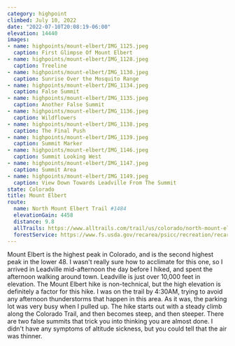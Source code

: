 ```yaml
---
category: highpoint
climbed: July 10, 2022
date: "2022-07-10T20:08:19-06:00"
elevation: 14440
images:
- name: highpoints/mount-elbert/IMG_1125.jpeg
  caption: First Glimpse Of Mount Elbert
- name: highpoints/mount-elbert/IMG_1128.jpeg
  caption: Treeline
- name: highpoints/mount-elbert/IMG_1130.jpeg
  caption: Sunrise Over the Mosquito Range
- name: highpoints/mount-elbert/IMG_1134.jpeg
  caption: False Summit
- name: highpoints/mount-elbert/IMG_1135.jpeg
  caption: Another False Summit
- name: highpoints/mount-elbert/IMG_1136.jpeg
  caption: Wildflowers
- name: highpoints/mount-elbert/IMG_1138.jpeg
  caption: The Final Push
- name: highpoints/mount-elbert/IMG_1139.jpeg
  caption: Summit Marker
- name: highpoints/mount-elbert/IMG_1146.jpeg
  caption: Summit Looking West
- name: highpoints/mount-elbert/IMG_1147.jpeg
  caption: Summit Area
- name: highpoints/mount-elbert/IMG_1149.jpeg
  caption: View Down Towards Leadville From The Summit
state: Colorado
title: Mount Elbert
route:
  name: North Mount Elbert Trail #1484
  elevationGain: 4458
  distance: 9.8
  allTrails: https://www.alltrails.com/trail/us/colorado/north-mount-elbert-trail--3
  forestService: https://www.fs.usda.gov/recarea/psicc/recreation/recarea/?recid=81978
---
```

Mount Elbert is the highest peak in Colorado, and is the second highest peak in the lower 48.  I wasn't really sure how to acclimate for this one, so I arrived in Leadville mid-afternoon the day before I hiked, and spent the afternoon walking around town.  Leadville is just over 10,000 feet in elevation.  The Mount Elbert hike is non-technical, but the high elevation is definitely a factor for this hike.  I was on the trail by 4:30AM, trying to avoid any afternoon thunderstorms that happen in this area.  As it was, the parking lot was very busy when I pulled up.  The hike starts out with a steady climb along the Colorado Trail, and then becomes steep, and then steeper.  There are two false summits that trick you into thinking you are almost done.  I didn't have any symptoms of altitude sickness, but you could tell that the air was thinner.  

